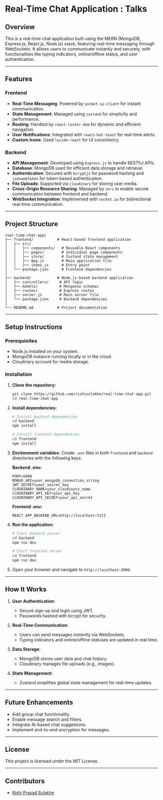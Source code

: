 # Real-Time Chat Application : Talks

## Overview
This is a real-time chat application built using the MERN (MongoDB, Express.js, React.js, Node.js) stack, featuring real-time messaging through WebSockets. It allows users to communicate instantly and securely, with functionalities like typing indicators, online/offline status, and user authentication.

---

## Features
### Frontend
- **Real-Time Messaging**: Powered by `socket.io-client` for instant communication.
- **State Management**: Managed using `zustand` for simplicity and performance.
- **Routing**: Handled by `react-router-dom` for dynamic and efficient navigation.
- **User Notifications**: Integrated with `react-hot-toast` for real-time alerts.
- **Custom Icons**: Used `lucide-react` for UI consistency.

### Backend
- **API Management**: Developed using `Express.js` to handle RESTful APIs.
- **Database**: MongoDB used for efficient data storage and retrieval.
- **Authentication**: Secured with `bcryptjs` for password hashing and `jsonwebtoken` for token-based authentication.
- **File Uploads**: Supported via `cloudinary` for storing user media.
- **Cross-Origin Resource Sharing**: Managed by `cors` to enable secure communication between frontend and backend.
- **WebSocket Integration**: Implemented with `socket.io` for bidirectional real-time communication.

---

## Project Structure
```
real-time-chat-app/
├── frontend/           # React-based frontend application
│   ├── src/
│   │   ├── components/   # Reusable React components
│   │   ├── pages/        # Individual page components
│   │   ├── store/        # Zustand state management
│   │   ├── App.js        # Main application file
│   │   ├── index.js      # Entry point
│   └── package.json      # Frontend dependencies
│
├── backend/            # Node.js-based backend application
│   ├── controllers/     # API logic
│   ├── models/          # Mongoose schemas
│   ├── routes/          # Express routes
│   ├── server.js        # Main server file
│   └── package.json     # Backend dependencies
│
└── README.md           # Project documentation
```

---

## Setup Instructions

### Prerequisites
- Node.js installed on your system.
- MongoDB instance running locally or in the cloud.
- Cloudinary account for media storage.

### Installation
1. **Clone the repository:**
   ```bash
   git clone https://github.com/rishisulakhe/real-time-chat-app.git
   cd real-time-chat-app
   ```

2. **Install dependencies:**
   ```bash
   # Install backend dependencies
   cd backend
   npm install

   # Install frontend dependencies
   cd frontend
   npm install
   ```

3. **Environment variables:**
   Create `.env` files in both `frontend` and `backend` directories with the following keys:

   **Backend .env:**
   ```env
   PORT=5000
   MONGO_URI=your_mongodb_connection_string
   JWT_SECRET=your_secret_key
   CLOUDINARY_NAME=your_cloudinary_name
   CLOUDINARY_API_KEY=your_api_key
   CLOUDINARY_API_SECRET=your_api_secret
   ```

   **Frontend .env:**
   ```env
   REACT_APP_BACKEND_URL=http://localhost:5173
   ```

4. **Run the application:**
   ```bash
   # Start backend server
   cd backend
   npm run dev

   # Start frontend server
   cd frontend
   npm run dev
   ```

5. Open your browser and navigate to `http://localhost:3000`.

---

## How It Works
1. **User Authentication**:
   - Secure sign-up and login using JWT.
   - Passwords hashed with bcrypt for security.

2. **Real-Time Communication**:
   - Users can send messages instantly via WebSockets.
   - Typing indicators and online/offline statuses are updated in real time.

3. **Data Storage**:
   - MongoDB stores user data and chat history.
   - Cloudinary manages file uploads (e.g., images).

4. **State Management**:
   - Zustand simplifies global state management for real-time updates.

---

## Future Enhancements
- Add group chat functionality.
- Enable message search and filters.
- Integrate AI-based chat suggestions.
- Implement end-to-end encryption for messages.

---

## License
This project is licensed under the MIT License.

---

## Contributors
- [Rishi Prasad Sulakhe](https://github.com/rishisulakhe)
